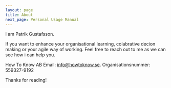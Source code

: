 ```yaml
---
layout: page
title: About
next_page: Personal Usage Manual
---
```


I am Patrik Gustafsson.

If you want to enhance your organisational learning, colabrative decion making or your agile way of working. Feel free to reach out to me as we can see how i can help you.

How To Know AB
Email:  [info@howtoknow.se](mailto:info@howtoknow.se).
Organisationsnummer: 559327-9192

Thanks for reading!
